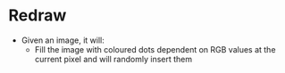# Redraw
- Given an image, it will:
  - Fill the image with coloured dots dependent on RGB values at the current pixel and will randomly insert them
